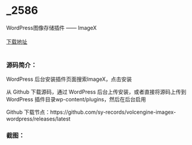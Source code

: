 # _2586
WordPress图像存储插件 —— ImageX
<br/></br>
[下载地址](https://www.uuid2.com/2586.html "下载地址")
<br/></br>
<h3>源码简介：</h3>
<p>WordPress 后台安装插件页面搜索ImageX，点击安装<p>
<p>从 Github 下载源码，通过 WordPress 后台上传安装，或者直接将源码上传到 WordPress 插件目录wp-content/plugins，然后在后台启用<p>
<p>Github 下载节点：https://github.com/sy-records/volcengine-imagex-wordpress/releases/latest<p>
<h3>截图：</h3>
